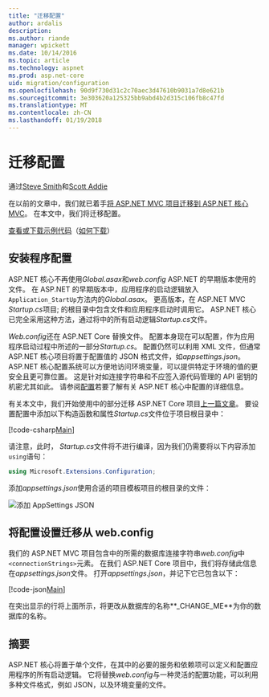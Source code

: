 ```yaml
---
title: "迁移配置"
author: ardalis
description: 
ms.author: riande
manager: wpickett
ms.date: 10/14/2016
ms.topic: article
ms.technology: aspnet
ms.prod: asp.net-core
uid: migration/configuration
ms.openlocfilehash: 90d9f730d31c2c70aec3d47610b9031a7d8e621b
ms.sourcegitcommit: 3e303620a125325bb9abd4b2d315c106fb8c47fd
ms.translationtype: MT
ms.contentlocale: zh-CN
ms.lasthandoff: 01/19/2018
---
```

# <a name="migrating-configuration"></a>迁移配置

通过[Steve Smith](https://ardalis.com/)和[Scott Addie](https://scottaddie.com)

在以前的文章中，我们就已着手[将 ASP.NET MVC 项目迁移到 ASP.NET 核心 MVC](mvc.md)。 在本文中，我们将迁移配置。

[查看或下载示例代码](https://github.com/aspnet/Docs/tree/master/aspnetcore/migration/configuration/samples)（[如何下载](xref:tutorials/index#how-to-download-a-sample)）

## <a name="setup-configuration"></a>安装程序配置

ASP.NET 核心不再使用*Global.asax*和*web.config* ASP.NET 的早期版本使用的文件。 在 ASP.NET 的早期版本中，应用程序的启动逻辑放入`Application_StartUp`方法内的*Global.asax*。 更高版本，在 ASP.NET MVC *Startup.cs*项目; 的根目录中包含文件和应用程序启动时调用它。 ASP.NET 核心已完全采用这种方法，通过将中的所有启动逻辑*Startup.cs*文件。

*Web.config*还在 ASP.NET Core 替换文件。 配置本身现在可以配置，作为应用程序启动过程中所述的一部分*Startup.cs*。 配置仍然可以利用 XML 文件，但通常 ASP.NET 核心项目将置于配置值的 JSON 格式文件，如*appsettings.json*。 ASP.NET 核心配置系统可以方便地访问环境变量，可以提供特定于环境的值的更安全且更可靠位置。 这是针对如连接字符串和不应签入源代码管理的 API 密钥的机密尤其如此。 请参阅[配置](xref:fundamentals/configuration/index)若要了解有关 ASP.NET 核心中配置的详细信息。

有关本文中，我们开始使用中的部分迁移 ASP.NET Core 项目[上一篇文章](mvc.md)。 要设置配置中添加以下构造函数和属性*Startup.cs*文件位于项目根目录中：

[!code-csharp[Main](configuration/samples/WebApp1/src/WebApp1/Startup.cs?range=11-21)]

请注意，此时， *Startup.cs*文件将不进行编译，因为我们仍需要将以下内容添加`using`语句：

```csharp
using Microsoft.Extensions.Configuration;
```

添加*appsettings.json*使用合适的项目模板项目的根目录的文件：

![添加 AppSettings JSON](configuration/_static/add-appsettings-json.png)

## <a name="migrate-configuration-settings-from-webconfig"></a>将配置设置迁移从 web.config

我们的 ASP.NET MVC 项目包含中的所需的数据库连接字符串*web.config*中`<connectionStrings>`元素。 在我们 ASP.NET Core 项目中，我们将存储此信息在*appsettings.json*文件。 打开*appsettings.json*，并记下它已包含以下：

[!code-json[Main](../migration/configuration/samples/WebApp1/src/WebApp1/appsettings.json?highlight=4)]


在突出显示的行将上面所示，将更改从数据库的名称**_CHANGE_ME**为你的数据库的名称。

## <a name="summary"></a>摘要

ASP.NET 核心将置于单个文件，在其中的必要的服务和依赖项可以定义和配置应用程序的所有启动逻辑。 它将替换*web.config*与一种灵活的配置功能，可以利用多种文件格式，例如 JSON，以及环境变量的文件。
